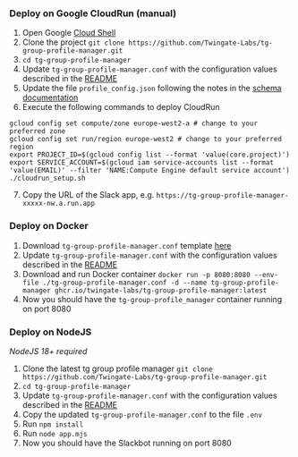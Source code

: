 
### Deploy on Google CloudRun (manual)
1. Open Google [Cloud Shell](https://cloud.google.com/shell)
2. Clone the project `git clone https://github.com/Twingate-Labs/tg-group-profile-manager.git`
3. `cd tg-group-profile-manager`
4. Update `tg-group-profile-manager.conf` with the configuration values described in the [README](../README.md)
5. Update the file `profile_config.json` following the notes in the [schema documentation](./docs/SCHEMA.md)
6. Execute the following commands to deploy CloudRun
```
gcloud config set compute/zone europe-west2-a # change to your preferred zone
gcloud config set run/region europe-west2 # change to your preferred region
export PROJECT_ID=$(gcloud config list --format 'value(core.project)')
export SERVICE_ACCOUNT=$(gcloud iam service-accounts list --format 'value(EMAIL)' --filter 'NAME:Compute Engine default service account')
./cloudrun_setup.sh
```
7. Copy the URL of the Slack app, e.g. `https://tg-group-profile-manager-xxxxx-nw.a.run.app`

### Deploy on Docker
1. Download `tg-group-profile-manager.conf` template [here](../tg-group-profile-manager.conf)
2. Update `tg-group-profile-manager.conf` with the configuration values described in the [README](../README.md)
4. Download and run Docker container `docker run -p 8080:8080 --env-file ./tg-group-profile-manager.conf -d --name tg-group-profile-manager ghcr.io/twingate-labs/tg-group-profile-manager:latest`
5. Now you should have the `tg-group-profile_manager` container running on port 8080


### Deploy on NodeJS
_NodeJS 18+ required_
1. Clone the latest tg group profile manager `git clone https://github.com/Twingate-Labs/tg-group-profile-manager.git`
2. `cd tg-group-profile-manager`
3. Update `tg-group-profile-manager.conf` with the configuration values described in the [README](../README.md)
4. Copy the updated `tg-group-profile-manager.conf` to the file `.env`
5. Run `npm install`
6. Run `node app.mjs`
7. Now you should have the Slackbot running on port 8080
